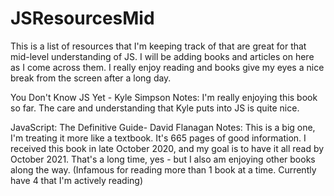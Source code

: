# JSResourcesMid

This is a list of resources that I'm keeping track of that are great for that mid-level understanding of JS. I will be adding books and articles on here as I come across them. I really enjoy reading and books give my eyes a nice break from the screen after a long day. 


You Don't Know JS Yet - Kyle Simpson
Notes: I'm really enjoying this book so far. The care and understanding that Kyle puts into JS is quite nice. 

JavaScript: The Definitive Guide- David Flanagan
Notes: This is a big one, I'm treating it more like a textbook. It's 665 pages of good information. I received this book in late October 2020, and my goal is to have it all read by October 2021. That's a long time, yes - but I also am enjoying other books along the way. (Infamous for reading more than 1 book at a time. Currently have 4 that I'm actively reading) 

